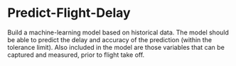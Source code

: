 # Predict-Flight-Delay
Build a machine-learning model based on historical data. The model should be able to predict the delay and accuracy of the prediction (within the tolerance limit). Also included in the model are those variables that can be captured and measured, prior to flight take off.
